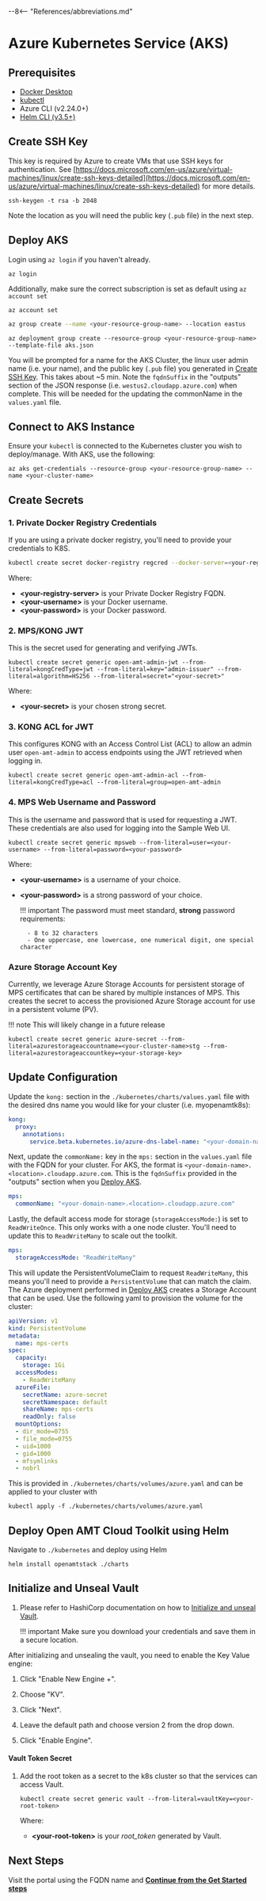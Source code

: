 --8<-- "References/abbreviations.md"

# Azure Kubernetes Service (AKS)

## Prerequisites

- [Docker Desktop](https://www.docker.com/products/docker-desktop)
- [kubectl](https://kubernetes.io/docs/tasks/tools/)
- Azure CLI (v2.24.0+)
- [Helm CLI (v3.5+)](https://helm.sh/)

## Create SSH Key
This key is required by Azure to create VMs that use SSH keys for authentication. See [https://docs.microsoft.com/en-us/azure/virtual-machines/linux/create-ssh-keys-detailed](https://docs.microsoft.com/en-us/azure/virtual-machines/linux/create-ssh-keys-detailed) for more details.

```
ssh-keygen -t rsa -b 2048
```
Note the location as you will need the public key (`.pub` file) in the next step. 

## Deploy AKS

Login using `az login` if you haven't already.
```
az login
``` 
Additionally, make sure the correct subscription is set as default using `az account set`
```
az account set
```

``` bash
az group create --name <your-resource-group-name> --location eastus
```

```
az deployment group create --resource-group <your-resource-group-name> --template-file aks.json
```
You will be prompted for a name for the AKS Cluster, the linux user admin name (i.e. your name), and the public key (`.pub` file) you generated in [Create SSH Key](#create-ssh-key). This takes about ~5 min. Note the `fqdnSuffix` in the "outputs" section of the JSON response (i.e. `westus2.cloudapp.azure.com`) when complete. This will be needed for the updating the commonName in the `values.yaml` file.

## Connect to AKS Instance

Ensure your `kubectl` is connected to the Kubernetes cluster you wish to deploy/manage. With AKS, use the following: 

```
az aks get-credentials --resource-group <your-resource-group-name> --name <your-cluster-name>
```

## Create Secrets 

### 1. Private Docker Registry Credentials

If you are using a private docker registry, you'll need to provide your credentials to K8S. 
``` bash
kubectl create secret docker-registry regcred --docker-server=<your-registry-server> --docker-username=<your-username> --docker-password=<your-password>
```

Where:

- **&lt;your-registry-server&gt;** is your Private Docker Registry FQDN.
- **&lt;your-username&gt;** is your Docker username.
- **&lt;your-password&gt;** is your Docker password.

### 2. MPS/KONG JWT

This is the secret used for generating and verifying JWTs.
```
kubectl create secret generic open-amt-admin-jwt --from-literal=kongCredType=jwt --from-literal=key="admin-issuer" --from-literal=algorithm=HS256 --from-literal=secret="<your-secret>"
```

Where:

- **&lt;your-secret&gt;** is your chosen strong secret.

### 3. KONG ACL for JWT

This configures KONG with an Access Control List (ACL) to allow an admin user `open-amt-admin` to access endpoints using the JWT retrieved when logging in.
```
kubectl create secret generic open-amt-admin-acl --from-literal=kongCredType=acl --from-literal=group=open-amt-admin
```

### 4. MPS Web Username and Password
This is the username and password that is used for requesting a JWT. These credentials are also used for logging into the Sample Web UI.
```
kubectl create secret generic mpsweb --from-literal=user=<your-username> --from-literal=password=<your-password>
```

Where:

- **&lt;your-username&gt;** is a username of your choice.
- **&lt;your-password&gt;** is a strong password of your choice.

    !!! important
        The password must meet standard, **strong** password requirements:

        - 8 to 32 characters
        - One uppercase, one lowercase, one numerical digit, one special character


### Azure Storage Account Key 
Currently, we leverage Azure Storage Accounts for persistent storage of MPS certificates that can be shared by multiple instances of MPS. This creates the secret to access the provisioned Azure Storage account for use in a persistent volume (PV).

!!! note 
    This will likely change in a future release

```
kubectl create secret generic azure-secret --from-literal=azurestorageaccountname=<your-cluster-name>stg --from-literal=azurestorageaccountkey=<your-storage-key>
```


## Update Configuration

Update the `kong:` section in the `./kubernetes/charts/values.yaml` file with the desired dns name you would like for your cluster (i.e. myopenamtk8s):

``` yaml
kong:
  proxy:
    annotations:
      service.beta.kubernetes.io/azure-dns-label-name: "<your-domain-name>"
```

Next, update the `commonName:` key in the `mps:` section in the `values.yaml` file with the FQDN for your cluster. For AKS, the format is `<your-domain-name>.<location>.cloudapp.azure.com`. This is the `fqdnSuffix` provided in the "outputs" section when you [Deploy AKS](#deploy-aks).

``` yaml
mps:
  commonName: "<your-domain-name>.<location>.cloudapp.azure.com"
```

Lastly, the default access mode for storage (`storageAccessMode:`) is set to `ReadWriteOnce`. This only works with a one node cluster. You'll need to update this to `ReadWriteMany` to scale out the toolkit.

``` yaml
mps:
  storageAccessMode: "ReadWriteMany"
```

This will update the PersistentVolumeClaim to request `ReadWriteMany`, this means you'll need to provide a `PersistentVolume` that can match the claim. The Azure deployment performed in [Deploy AKS](#deploy-aks) creates a Storage Account that can be used. Use the following yaml to provision the volume for the cluster:

```yaml
apiVersion: v1
kind: PersistentVolume
metadata:
  name: mps-certs
spec:
  capacity:
    storage: 1Gi
  accessModes:
    - ReadWriteMany
  azureFile:
    secretName: azure-secret
    secretNamespace: default
    shareName: mps-certs
    readOnly: false
  mountOptions:
  - dir_mode=0755
  - file_mode=0755
  - uid=1000
  - gid=1000
  - mfsymlinks
  - nobrl
```
This is provided in `./kubernetes/charts/volumes/azure.yaml` and can be applied to your cluster with 

```
kubectl apply -f ./kubernetes/charts/volumes/azure.yaml
```

## Deploy Open AMT Cloud Toolkit using Helm

Navigate to `./kubernetes` and deploy using Helm 
```
helm install openamtstack ./charts
```

## Initialize and Unseal Vault

1. Please refer to HashiCorp documentation on how to [Initialize and unseal Vault](https://learn.hashicorp.com/tutorials/vault/kubernetes-azure-aks?in=vault/kubernetes#initialize-and-unseal-vault).

    !!! important 
        Make sure you download your credentials and save them in a secure location.

After initializing and unsealing the vault, you need to enable the Key Value engine:

1. Click "Enable New Engine +".

2. Choose "KV".

3. Click "Next".

4. Leave the default path and choose version 2 from the drop down. 

5. Click "Enable Engine".
  
#### Vault Token Secret

1. Add the root token as a secret to the k8s cluster so that the services can access Vault.

    ```
    kubectl create secret generic vault --from-literal=vaultKey=<your-root-token>
    ```

    Where:

    - **&lt;your-root-token&gt;** is your *root_token* generated by Vault.

## Next Steps

Visit the portal using the FQDN name and [**Continue from the Get Started steps**](https://open-amt-cloud-toolkit.github.io/docs/1.4/General/loginToRPS/)

